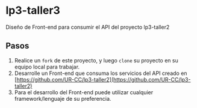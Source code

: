 # lp3-taller3
Diseño de Front-end para consumir el API del proyecto lp3-taller2

## Pasos

1. Realice un `fork` de este proyecto, y luego `clone` su proyecto en su equipo local para trabajar.
2. Desarrolle un Front-end que consuma los servicios del API creado en [https://github.com/UR-CC/lp3-taller2](https://github.com/UR-CC/lp3-taller2)
3. Para el desarrollo del Front-end puede utilizar cualquier framework/lenguaje de su preferencia.
